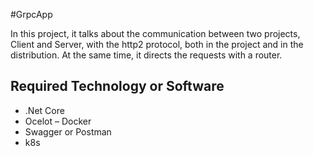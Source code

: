 #GrpcApp

In this project, it talks about the communication between two projects, Client and Server, with the http2 protocol, both in the project and in the distribution. At the same time, it directs the requests with a router.

## Required Technology or Software

- .Net Core
- Ocelot
– Docker
- Swagger or Postman
- k8s
